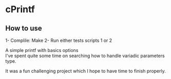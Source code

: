 # cPrintf

## How to use

1- Complile: Make
2- Run either tests scripts 1 or 2

A simple printf with basics options   
I've spent quite some time on searching how to handle variadic parameters type.  

It was a fun challenging project which I hope to have time to finish properly.
